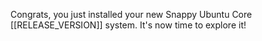 Congrats, you just installed your new Snappy Ubuntu Core [[RELEASE_VERSION]] system. It's now time to explore it!
